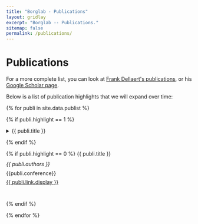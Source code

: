 ```yaml
---
title: "Borglab - Publications"
layout: gridlay
excerpt: "Borglab -- Publications."
sitemap: false
permalink: /publications/
---
```



# Publications

For a more complete list, you can look at [Frank Dellaert's publications](https://dellaert.github.io/publications/), or his [Google Scholar page](https://scholar.google.com/citations?hl=en&user=ZxXBaswAAAAJ).

Below is a list of publication highlights that we will expand over time:

{% for publi in site.data.publist %}

{% if publi.highlight == 1 %}


<div class="col-sm-12 clearfix">
  <details>
  <summary><pubtit>{{ publi.title }}</pubtit></summary>

  <p>{{ publi.description }}</p>
  <p>{{ publi.authors }}</p>
  <p><em>{{ publi.conference }}</em></p>
  <p><strong><a href="{{ publi.link.url }}">{{ publi.link.display }}</a></strong></p>
  <p class="text-danger"><strong> {{ publi.news1 }}</strong></p>
  <p> {{ publi.news2 }}</p>
  </details>
</div>

{% endif %}

{% if publi.highlight == 0 %}
<pubtit>{{ publi.title }}</pubtit>
<p style="line-height:12px;"><em>{{ publi.authors }}</em></p>
<p style="line-height:10px;">{{publi.conference}}</p>
<p style="line-height:10px;"><a href="{{ publi.link.url }}">{{ publi.link.display }}</a></p>
<p> &nbsp; </p>
{% endif %}

{% endfor %}

<p> &nbsp; </p>

